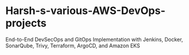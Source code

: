 # Harsh-s-various-AWS-DevOps-projects
End-to-End DevSecOps and GitOps Implementation with Jenkins, Docker, SonarQube, Trivy, Terraform, ArgoCD, and Amazon EKS
